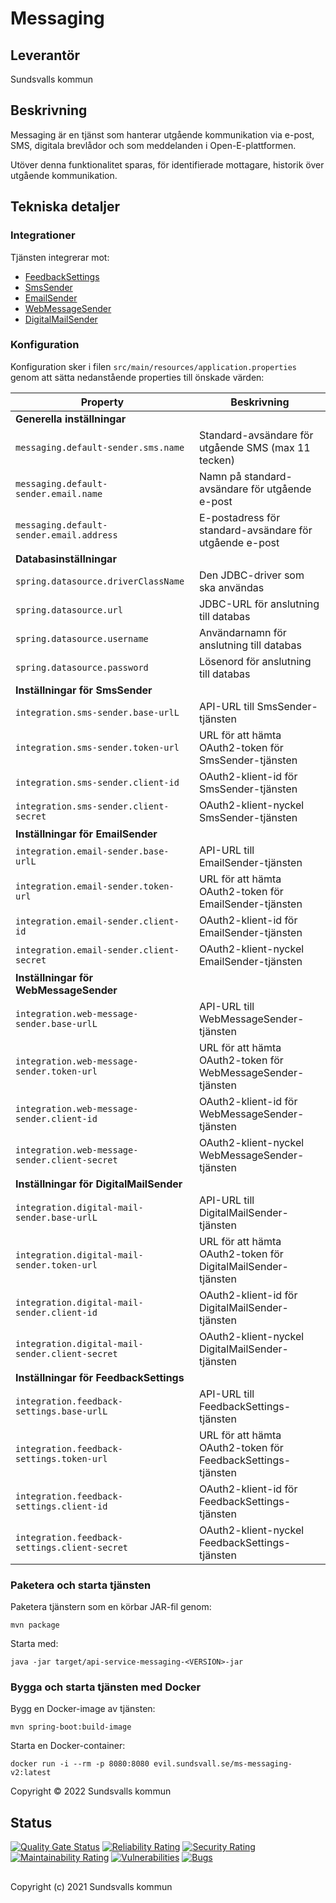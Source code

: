 # Messaging

## Leverantör

Sundsvalls kommun

## Beskrivning
Messaging är en tjänst som hanterar utgående kommunikation via e-post, SMS, digitala brevlådor och som meddelanden i Open-E-plattformen.

Utöver denna funktionalitet sparas, för identifierade mottagare, historik över utgående kommunikation.


## Tekniska detaljer

### Integrationer
Tjänsten integrerar mot:

* [FeedbackSettings](https://github.com/OpenSundsvall/api-service-feedbacksettings)
* [SmsSender](https://github.com/OpenSundsvall/api-service-sms-sender)
* [EmailSender](https://github.com/OpenSundsvall/api-service-email-sender)
* [WebMessageSender](https://github.com/OpenSundsvall/api-service-web-message-sender)
* [DigitalMailSender](https://github.com/Sundsvallskommun/api-service-digital-mail-sender)

### Konfiguration

Konfiguration sker i filen `src/main/resources/application.properties` genom att sätta nedanstående properties till önskade värden:

|Property|Beskrivning|
|---|---|
|**Generella inställningar**||
|`messaging.default-sender.sms.name`|Standard-avsändare för utgående SMS (max 11 tecken)|
|`messaging.default-sender.email.name`|Namn på standard-avsändare för utgående e-post|
|`messaging.default-sender.email.address`|E-postadress för standard-avsändare för utgående e-post|
|**Databasinställningar**||
|`spring.datasource.driverClassName`|Den JDBC-driver som ska användas|
|`spring.datasource.url`|JDBC-URL för anslutning till databas|
|`spring.datasource.username`|Användarnamn för anslutning till databas|
|`spring.datasource.password`|Lösenord för anslutning till databas|
|**Inställningar för SmsSender**|
|`integration.sms-sender.base-urlL`| API-URL till SmsSender-tjänsten|
|`integration.sms-sender.token-url`| URL för att hämta OAuth2-token för SmsSender-tjänsten |
|`integration.sms-sender.client-id`| OAuth2-klient-id för SmsSender-tjänsten |
|`integration.sms-sender.client-secret`| OAuth2-klient-nyckel SmsSender-tjänsten |
|**Inställningar för EmailSender**|
|`integration.email-sender.base-urlL`| API-URL till EmailSender-tjänsten|
|`integration.email-sender.token-url`| URL för att hämta OAuth2-token för EmailSender-tjänsten |
|`integration.email-sender.client-id`| OAuth2-klient-id för EmailSender-tjänsten |
|`integration.email-sender.client-secret`| OAuth2-klient-nyckel EmailSender-tjänsten |
|**Inställningar för WebMessageSender**|
|`integration.web-message-sender.base-urlL`| API-URL till WebMessageSender-tjänsten|
|`integration.web-message-sender.token-url`| URL för att hämta OAuth2-token för WebMessageSender-tjänsten |
|`integration.web-message-sender.client-id`| OAuth2-klient-id för WebMessageSender-tjänsten |
|`integration.web-message-sender.client-secret`| OAuth2-klient-nyckel WebMessageSender-tjänsten |
|**Inställningar för DigitalMailSender**|
|`integration.digital-mail-sender.base-urlL`| API-URL till DigitalMailSender-tjänsten|
|`integration.digital-mail-sender.token-url`| URL för att hämta OAuth2-token för DigitalMailSender-tjänsten |
|`integration.digital-mail-sender.client-id`| OAuth2-klient-id för DigitalMailSender-tjänsten |
|`integration.digital-mail-sender.client-secret`| OAuth2-klient-nyckel DigitalMailSender-tjänsten |
|**Inställningar för FeedbackSettings**|
|`integration.feedback-settings.base-urlL`| API-URL till FeedbackSettings-tjänsten|
|`integration.feedback-settings.token-url`| URL för att hämta OAuth2-token för FeedbackSettings-tjänsten |
|`integration.feedback-settings.client-id`| OAuth2-klient-id för FeedbackSettings-tjänsten |
|`integration.feedback-settings.client-secret`| OAuth2-klient-nyckel FeedbackSettings-tjänsten |


### Paketera och starta tjänsten

Paketera tjänstern som en körbar JAR-fil genom:

```
mvn package
```

Starta med:

```
java -jar target/api-service-messaging-<VERSION>-jar
```

### Bygga och starta tjänsten med Docker

Bygg en Docker-image av tjänsten:

```
mvn spring-boot:build-image
```

Starta en Docker-container:

```
docker run -i --rm -p 8080:8080 evil.sundsvall.se/ms-messaging-v2:latest
```

Copyright &copy; 2022 Sundsvalls kommun

## Status

[![Quality Gate Status](https://sonarcloud.io/api/project_badges/measure?project=Sundsvallskommun_api-service-messaging&metric=alert_status)](https://sonarcloud.io/summary/overall?id=Sundsvallskommun_api-service-messaging)
[![Reliability Rating](https://sonarcloud.io/api/project_badges/measure?project=Sundsvallskommun_api-service-messaging&metric=reliability_rating)](https://sonarcloud.io/summary/overall?id=Sundsvallskommun_api-service-messaging)
[![Security Rating](https://sonarcloud.io/api/project_badges/measure?project=Sundsvallskommun_api-service-messaging&metric=security_rating)](https://sonarcloud.io/summary/overall?id=Sundsvallskommun_api-service-messaging)
[![Maintainability Rating](https://sonarcloud.io/api/project_badges/measure?project=Sundsvallskommun_api-service-messaging&metric=sqale_rating)](https://sonarcloud.io/summary/overall?id=Sundsvallskommun_api-service-messaging)
[![Vulnerabilities](https://sonarcloud.io/api/project_badges/measure?project=Sundsvallskommun_api-service-messaging&metric=vulnerabilities)](https://sonarcloud.io/summary/overall?id=Sundsvallskommun_api-service-messaging)
[![Bugs](https://sonarcloud.io/api/project_badges/measure?project=Sundsvallskommun_api-service-messaging&metric=bugs)](https://sonarcloud.io/summary/overall?id=Sundsvallskommun_api-service-messaging)


## 
Copyright (c) 2021 Sundsvalls kommun
